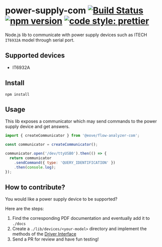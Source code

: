 # power-supply-com [![Build Status](https://travis-ci.org/eove/power-supply-com.svg?branch=master)](https://travis-ci.org/eove/power-supply-com) [![npm version](https://badge.fury.io/js/%40eove%2Fpower-supply-com.svg)](https://badge.fury.io/js/%40eove%2Fpower-supply-com) [![code style: prettier](https://img.shields.io/badge/code_style-prettier-ff69b4.svg?style=flat-square)](https://github.com/prettier/prettier)

Node.js lib to communicate with power supply devices such as ITECH `IT6932A` model through serial port.

## Supported devices

- IT6932A

## Install

`npm install`

## Usage

This lib exposes a communicator which may send commands to the power supply device and get answers.

```js
import { createCommunicator } from '@eove/flow-analyzer-com';

const communicator = createCommunicator();

communicator.open('/dev/ttyUSB0').then(() => {
  return communicator
    .sendCommand({ type: 'QUERY_IDENTIFICATION' })
    .then(console.log);
});
```

## How to contribute?

You would like a power supply device to be supported?

Here are the steps:

1. Find the corresponding PDF documentation and eventually add it to `./docs`
2. Create a `./lib/devices/<your-model>` directory and implement the methods of the [Driver Interface](https://github.com/eove/power-supply-com/blob/master/lib/domain/types.ts)
3. Send a PR for review and have fun testing!
